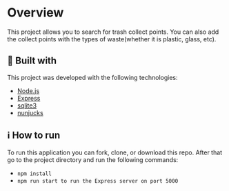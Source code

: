 # Overview

This project allows you to search for trash collect points. You can also add the collect points with the types of waste(whether it is plastic, glass, etc).

## :rocket: Built with

This project was developed with the following technologies:

- [Node.js](https://nodejs.org/)
- [Express](https://expressjs.com/)
- [sqlite3](https://sqlitebrowser.org/)
- [nunjucks](https://www.npmjs.com/package/nunjucks)

## :information_source: How to run

To run this application you can fork, clone, or download this repo. After that go to the project directory and run the following commands:

- `npm install`
- `npm run start to run the Express server on port 5000`
